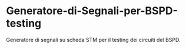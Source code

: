 # Generatore-di-Segnali-per-BSPD-testing
Generatore di segnali su scheda STM per il testing dei circuiti del BSPD.
